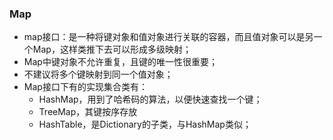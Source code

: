 ### Map
- map接口：是一种将键对象和值对象进行关联的容器，而且值对象可以是另一个Map，这样类推下去可以形成多级映射；
- Map中键对象不允许重复，且键的唯一性很重要；
- 不建议将多个键映射到同一个值对象；
- Map接口下有的实现集合类有：
	- HashMap，用到了哈希码的算法，以便快速查找一个键；
	- TreeMap，其键按序存放
	- HashTable，是Dictionary的子类，与HashMap类似；